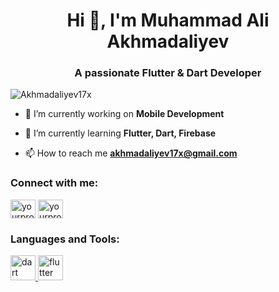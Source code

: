 <h1 align="center">Hi 👋, I'm Muhammad Ali Akhmadaliyev</h1>
<h3 align="center">A passionate Flutter & Dart Developer</h3>

<p align="left"> <img src="https://komarev.com/ghpvc/?username=Akhmadaliyev17x&label=Profile%20views&color=0e75b6&style=flat" alt="Akhmadaliyev17x" /> </p>

- 🔭 I’m currently working on **Mobile Development**

- 🌱 I’m currently learning **Flutter, Dart, Firebase**

- 📫 How to reach me **akhmadaliyev17x@gmail.com**

<h3 align="left">Connect with me:</h3>
<p align="left">
<a href="https://www.linkedin.com/in/muhammad-axmadaliyev/" target="blank"><img align="center" src="https://cdn.jsdelivr.net/npm/simple-icons@3.0.1/icons/linkedin.svg" alt="yourprofile" height="30" width="40" /></a>
<a href="https://instagram.com/yourprofile" target="blank"><img align="center" src="https://cdn.jsdelivr.net/npm/simple-icons@3.0.1/icons/instagram.svg" alt="yourprofile" height="30" width="40" /></a>
</p>

<h3 align="left">Languages and Tools:</h3>
<p align="left"> 
  <a href="https://dart.dev" target="_blank"> <img src="https://www.vectorlogo.zone/logos/dartlang/dartlang-icon.svg" alt="dart" width="40" height="40"/> </a> 
  <a href="https://flutter.dev" target="_blank"> <img src="https://www.vectorlogo.zone/logos/flutterio/flutterio-icon.svg" alt="flutter" width="40" height="40"/> </a> 
</p>


